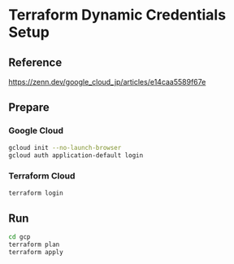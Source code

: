 # Terraform Dynamic Credentials Setup

## Reference
https://zenn.dev/google_cloud_jp/articles/e14caa5589f67e

## Prepare

### Google Cloud

```bash
gcloud init --no-launch-browser
gcloud auth application-default login
```


### Terraform Cloud

```bash
terraform login
```

## Run

```bash
cd gcp
terraform plan
terraform apply
```
